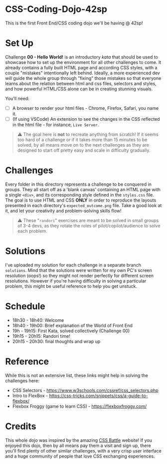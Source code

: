 # CSS-Coding-Dojo-42sp
This is the first Front End/CSS coding dojo we'll be having @ 42sp!

# Set Up
Challenge __00 - Hello World!__ is an introductory _kata_ that should be used to showcase how to set up the environment for all other challenges to come.
It already contains a fully built HTML page and according CSS styles, with a couple "mistakes" intentionally left behind. Ideally, a more experienced dev will guide the whole group through "fixing" those mistakes so that everyone learns about the relation between html and css files, selectors and styles, and how powerful HTML/CSS alone can be in creating stunning visuals.

You'll need:
- [ ] A browser to render your html files - Chrome, Firefox, Safari, you name it.
- [ ] (If using VSCode) An extension to see the changes in the CSS reflected in the html file - for instance, `Live Server`. 

> :warning: The goal here is __not__ to recreate anything from scratch! If it seems too hard of a challenge or if it takes more than 15 minutes to be solved, by all means move on to the next challenges as they are designed to start off pretty easy and scale in difficulty gradually.

# Challenges
Every folder in this directory represents a challenge to be conquered in groups.
They all start off as a 'blank canvas' containing an HTML page with a single `<div>`, and its corresponding style defined in the `styles.css` file.
The goal is to use HTML and CSS __ONLY__ in order to reproduce the layouts presented in each directory's `expected_outcome.png` file. Take a good look at it, and let your creativity and problem-solving skills flow!

> :warning: These "`randori`" exercises are meant to be solved in small groups of 3-4 devs, as they rotate the roles of pilot/copilot/audience to solve each problem.

# Solutions
I've uploaded my solution for each challenge in a separate branch `solutions`. Mind that the solutions were written for my own PC's screen resolution (oops!) so they might not render perfectly for different screen resolutions. However if you're having difficulty in solving a particular problem, this might be useful reference to help you get unstuck.

# Schedule
- 18h30 - 18h40: Welcome
- 18h40 - 19h00: Brief explanation of the World of Front End
- 19h - 19h15: First Kata, solved collectively (Challenge 00)
- 19h15 - 20h15: Randori time!
- 20h15 - 20h30: final thoughts and wrap up

# Reference
While this is not an extensive list, these links might help in solving the challenges here:
- CSS Selectors - https://www.w3schools.com/cssref/css_selectors.php
- Intro to FlexBox - https://css-tricks.com/snippets/css/a-guide-to-flexbox/
- Flexbox Froggy (game to learn CSS) - https://flexboxfroggy.com/

# Credits
This whole dojo was inspired by the amazing [CSS Battle](https://cssbattle.dev/) website!
If you enjoyed this dojo, then by all means pay them a visit and sign up, there you'll find plenty of other similar challenges, with a very crisp user interface and a huge community of people that love CSS exchanging experiences.
